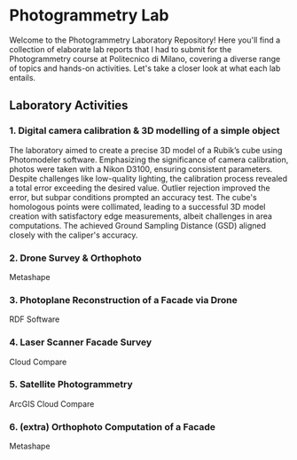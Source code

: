 # Photogrammetry Lab

Welcome to the Photogrammetry Laboratory Repository! Here you'll find a collection of elaborate lab reports that I had to submit for the Photogrammetry course at Politecnico di Milano, covering a diverse range of topics and hands-on activities. Let's take a closer look at what each lab entails.

## Laboratory Activities

### 1. Digital camera calibration & 3D modelling of a simple object
The laboratory aimed to create a precise 3D model of a Rubik’s cube using Photomodeler software. Emphasizing the significance of camera calibration, photos were taken with a Nikon D3100, ensuring consistent parameters. Despite challenges like low-quality lighting, the calibration process revealed a total error exceeding the desired value. Outlier rejection improved the error, but subpar conditions prompted an accuracy test. The cube's homologous points were collimated, leading to a successful 3D model creation with satisfactory edge measurements, albeit challenges in area computations. The achieved Ground Sampling Distance (GSD) aligned closely with the caliper's accuracy.

### 2. Drone Survey & Orthophoto
Metashape

### 3. Photoplane Reconstruction of a Facade via Drone
RDF Software

### 4. Laser Scanner Facade Survey
Cloud Compare

### 5. Satellite Photogrammetry
ArcGIS Cloud Compare

### 6. (extra) Orthophoto Computation of a Facade
Metashape
